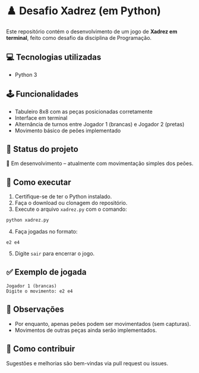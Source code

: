 
# ♟️ Desafio Xadrez (em Python)

Este repositório contém o desenvolvimento de um jogo de **Xadrez em terminal**, feito como desafio da disciplina de Programação.

## 💻 Tecnologias utilizadas

- Python 3

## 🕹️ Funcionalidades

- Tabuleiro 8x8 com as peças posicionadas corretamente
- Interface em terminal
- Alternância de turnos entre Jogador 1 (brancas) e Jogador 2 (pretas)
- Movimento básico de peões implementado

## 🚧 Status do projeto

🔧 Em desenvolvimento – atualmente com movimentação simples dos peões.

## 🙌 Como executar

1. Certifique-se de ter o Python instalado.
2. Faça o download ou clonagem do repositório.
3. Execute o arquivo `xadrez.py` com o comando:

```bash
python xadrez.py
```

4. Faça jogadas no formato:

```
e2 e4
```

5. Digite `sair` para encerrar o jogo.

## ✅ Exemplo de jogada

```
Jogador 1 (brancas)
Digite o movimento: e2 e4
```

## 📌 Observações

- Por enquanto, apenas peões podem ser movimentados (sem capturas).
- Movimentos de outras peças ainda serão implementados.

## 🤝 Como contribuir

Sugestões e melhorias são bem-vindas via pull request ou issues.
